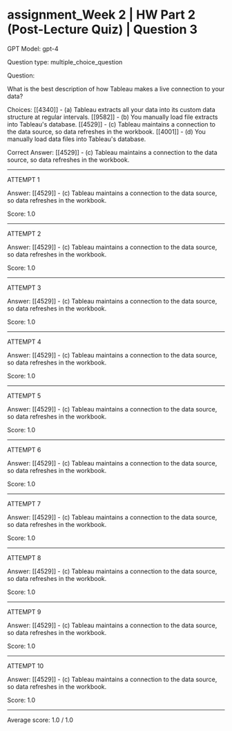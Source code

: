 # assignment_Week 2 | HW Part 2 (Post-Lecture Quiz) | Question 3

GPT Model: gpt-4

Question type: multiple_choice_question

Question:
<div><p>What is the best description of how Tableau makes a live connection to your data?&nbsp;</p></div>

Choices:
[[4340]] - (a) Tableau extracts all your data into its custom data structure at regular intervals.
[[9582]] - (b) You manually load file extracts into Tableau's database.
[[4529]] - (c) Tableau maintains a connection to the data source, so data refreshes in the workbook.
[[4001]] - (d) You manually load data files into Tableau's database.

Correct Answer:
[[4529]] - (c) Tableau maintains a connection to the data source, so data refreshes in the workbook.

****************************************

ATTEMPT 1

Answer: 
[[4529]] - (c) Tableau maintains a connection to the data source, so data refreshes in the workbook.

Score: 1.0

--------------------

ATTEMPT 2

Answer: 
[[4529]] - (c) Tableau maintains a connection to the data source, so data refreshes in the workbook.

Score: 1.0

--------------------

ATTEMPT 3

Answer: 
[[4529]] - (c) Tableau maintains a connection to the data source, so data refreshes in the workbook.

Score: 1.0

--------------------

ATTEMPT 4

Answer: 
[[4529]] - (c) Tableau maintains a connection to the data source, so data refreshes in the workbook.

Score: 1.0

--------------------

ATTEMPT 5

Answer: 
[[4529]] - (c) Tableau maintains a connection to the data source, so data refreshes in the workbook.

Score: 1.0

--------------------

ATTEMPT 6

Answer: 
[[4529]] - (c) Tableau maintains a connection to the data source, so data refreshes in the workbook.

Score: 1.0

--------------------

ATTEMPT 7

Answer: 
[[4529]] - (c) Tableau maintains a connection to the data source, so data refreshes in the workbook.

Score: 1.0

--------------------

ATTEMPT 8

Answer: 
[[4529]] - (c) Tableau maintains a connection to the data source, so data refreshes in the workbook.

Score: 1.0

--------------------

ATTEMPT 9

Answer: 
[[4529]] - (c) Tableau maintains a connection to the data source, so data refreshes in the workbook.

Score: 1.0

--------------------

ATTEMPT 10

Answer: 
[[4529]] - (c) Tableau maintains a connection to the data source, so data refreshes in the workbook.

Score: 1.0

--------------------

Average score: 1.0 / 1.0
